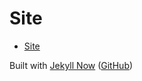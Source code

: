 # Site

- [Site](https://alexhedley.github.io/)

Built with [Jekyll Now](https://www.jekyllnow.com/) ([GitHub](https://github.com/barryclark/jekyll-now))